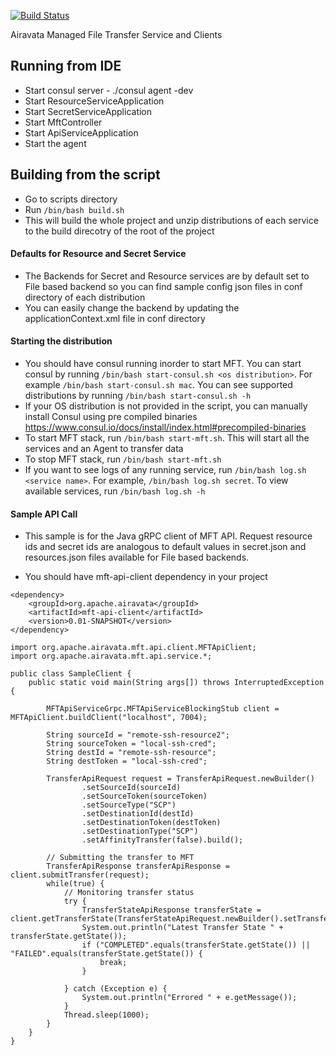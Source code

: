 [![Build Status](https://travis-ci.org/apache/airavata-mft.svg?branch=master)](https://travis-ci.org/apache/airavata-mft)


Airavata Managed File Transfer Service and Clients

## Running from IDE

* Start consul server - ./consul agent -dev
* Start ResourceServiceApplication
* Start SecretServiceApplication
* Start MftController
* Start ApiServiceApplication
* Start the agent

## Building from the script

* Go to scripts directory
* Run ```/bin/bash build.sh```
* This will build the whole project and unzip distributions of each service to the build direcotry of the root of the project

#### Defaults for Resource and Secret Service
* The Backends for Secret and Resource services are by default set to File based backend so you can find sample config json 
files in conf directory of each distribution
* You can easily change the backend by updating the applicationContext.xml file in conf directory

#### Starting the distribution
* You should have consul running inorder to start MFT. You can start consul by running ```/bin/bash start-consul.sh <os distribution>```. 
For example ```/bin/bash start-consul.sh mac```. You can see supported distributions by running ```/bin/bash start-consul.sh -h```
* If your OS distribution is not provided in the script, you can manually install Consul using pre compiled binaries https://www.consul.io/docs/install/index.html#precompiled-binaries
* To start MFT stack, run ```/bin/bash start-mft.sh```. This will start all the services and an Agent to transfer data
* To stop MFT stack, run ```/bin/bash start-mft.sh```
* If you want to see logs of any running service, run ```/bin/bash log.sh <service name>```. For example, ```/bin/bash log.sh secret```. 
To view available services, run  ```/bin/bash log.sh -h```

#### Sample API Call

* This sample is for the Java gRPC client of MFT API. Request resource ids and secret ids are analogous to default values 
in secret.json and resources.json files available for File based backends. 

* You should have mft-api-client dependency in your project

```
<dependency>
    <groupId>org.apache.airavata</groupId>
    <artifactId>mft-api-client</artifactId>
    <version>0.01-SNAPSHOT</version>
</dependency>
```

```
import org.apache.airavata.mft.api.client.MFTApiClient;
import org.apache.airavata.mft.api.service.*;

public class SampleClient {
    public static void main(String args[]) throws InterruptedException {

        MFTApiServiceGrpc.MFTApiServiceBlockingStub client = MFTApiClient.buildClient("localhost", 7004);

        String sourceId = "remote-ssh-resource2";
        String sourceToken = "local-ssh-cred";
        String destId = "remote-ssh-resource";
        String destToken = "local-ssh-cred";

        TransferApiRequest request = TransferApiRequest.newBuilder()
                .setSourceId(sourceId)
                .setSourceToken(sourceToken)
                .setSourceType("SCP")
                .setDestinationId(destId)
                .setDestinationToken(destToken)
                .setDestinationType("SCP")
                .setAffinityTransfer(false).build();

        // Submitting the transfer to MFT
        TransferApiResponse transferApiResponse = client.submitTransfer(request);
        while(true) {
            // Monitoring transfer status
            try {
                TransferStateApiResponse transferState = client.getTransferState(TransferStateApiRequest.newBuilder().setTransferId(transferApiResponse.getTransferId()).build());
                System.out.println("Latest Transfer State " + transferState.getState());
                if ("COMPLETED".equals(transferState.getState()) || "FAILED".equals(transferState.getState()) {
                    break;
                }

            } catch (Exception e) {
                System.out.println("Errored " + e.getMessage());
            }
            Thread.sleep(1000);
        }
    }
}
```

